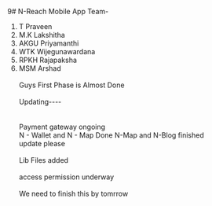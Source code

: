 9# N-Reach Mobile App
Team- <br>
1. T Praveen<br>
2. M.K Lakshitha<br>
3. AKGU Priyamanthi
4. WTK Wijegunawardana <br>
5. RPKH Rajapaksha <br>
6. MSM Arshad<br>
<br>Guys First Phase is Almost Done</br>
<br> Updating---- </br><br>
<br>Payment gateway ongoing</br>
   N - Wallet and N - Map Done
   N-Map and N-Blog finished
<br> update please </br>
<br>Lib Files added </br>
<br> access permission underway</br>
<br>We need to finish this by tomrrow</br>
</br>
</br>
